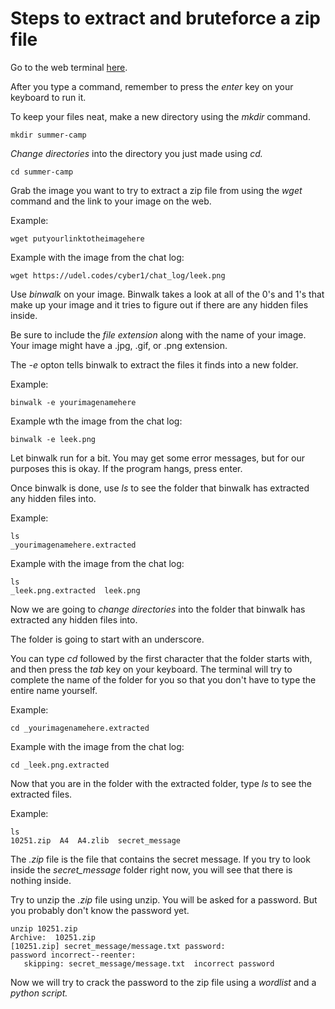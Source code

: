 # Steps to extract and bruteforce a zip file

Go to the web terminal [here](http://157.230.203.138/term).

After you type a command, remember to press the *enter* key on your keyboard to run it. 

To keep your files neat, make a new directory using the *mkdir* command. 
```
mkdir summer-camp
```

*Change directories* into the directory you just made using *cd.*
```
cd summer-camp
```
 
Grab the image you want to try to extract a zip file from using the *wget* command and the link to your image on the web. 

Example:
```
wget putyourlinktotheimagehere
```

Example with the image from the chat log: 
```
wget https://udel.codes/cyber1/chat_log/leek.png
```

Use *binwalk* on your image. Binwalk takes a look at all of the 0's and 1's that make up your image and it tries to figure out if there are any hidden files inside. 

Be sure to include the *file extension* along with the name of your image. Your image might have a .jpg, .gif, or .png extension. 

The *-e* opton tells binwalk to extract the files it finds into a new folder.

Example:
```
binwalk -e yourimagenamehere
```

Example wth the image from the chat log:
```
binwalk -e leek.png
```

Let binwalk run for a bit. You may get some error messages, but for our purposes this is okay. If the program hangs, press enter. 

Once binwalk is done, use *ls* to see the folder that binwalk has extracted any hidden files into. 

Example:
```
ls
_yourimagenamehere.extracted
```

Example with the image from the chat log: 
```
ls 
_leek.png.extracted  leek.png
```

Now we are going to *change directories* into the folder that binwalk has extracted any hidden files into. 

The folder is going to start with an underscore.  

You can type *cd* followed by the first character that the folder starts with, and then press the *tab* key on your keyboard. The terminal will try to complete the name of the folder for you so that you don't have to type the entire name yourself. 

Example: 
```
cd _yourimagenamehere.extracted
```

Example with the image from the chat log: 
```
cd _leek.png.extracted
```

Now that you are in the folder with the extracted folder, type *ls* to see the extracted files.

Example:
```
ls
10251.zip  A4  A4.zlib  secret_message
```

The *.zip* file is the file that contains the secret message. If you try to look inside the *secret_message* folder right now, you will see that there is nothing inside. 

Try to unzip the *.zip* file using unzip. You will be asked for a password. But you probably don't know the password yet. 
```
unzip 10251.zip 
Archive:  10251.zip
[10251.zip] secret_message/message.txt password: 
password incorrect--reenter: 
   skipping: secret_message/message.txt  incorrect password
```

Now we will try to crack the password to the zip file using a *wordlist* and a *python script.* 

